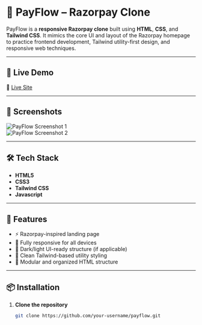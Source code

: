 # 💸 PayFlow – Razorpay Clone

PayFlow is a **responsive Razorpay clone** built using **HTML**, **CSS**, and **Tailwind CSS**. It mimics the core UI and layout of the Razorpay homepage to practice frontend development, Tailwind utility-first design, and responsive web techniques.

---

## 🚀 Live Demo

🔗 [Live Site](https://razorpaycloneprojj.netlify.app/)

---

## 📸 Screenshots

![PayFlow Screenshot 1](screenshots/screenshot1.png)  
![PayFlow Screenshot 2](screenshots/screenshot2.png)


---

## 🛠️ Tech Stack

- **HTML5**  
- **CSS3**  
- **Tailwind CSS**
- **Javascript**

---

## 📁 Features

- ⚡ Razorpay-inspired landing page  
- 📱 Fully responsive for all devices  
- 🌙 Dark/light UI-ready structure (if applicable)  
- 🎨 Clean Tailwind-based utility styling  
- 🧱 Modular and organized HTML structure

---

## 📦 Installation

1. **Clone the repository**
   ```bash
   git clone https://github.com/your-username/payflow.git
